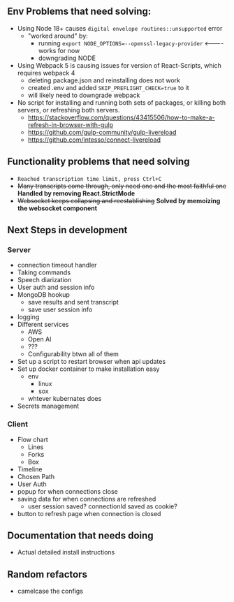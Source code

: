 ## Env Problems that need solving: 
- Using Node 18+ causes `digital envelope routines::unsupported` error
    - "worked around" by:
        - running `export NODE_OPTIONS=--openssl-legacy-provider` <----  works for now
        - downgrading NODE
- Using Webpack 5 is causing issues for version of React-Scripts, which requires webpack 4
    - deleting package.json and reinstalling does not work
    - created .env and added `SKIP_PREFLIGHT_CHECK=true` to it
    - will likely need to downgrade webpack
- No script for installing and running both sets of packages, or killing both servers, or refreshing both servers.
    - https://stackoverflow.com/questions/43415506/how-to-make-a-refresh-in-browser-with-gulp
    - https://github.com/gulp-community/gulp-livereload
    - https://github.com/intesso/connect-livereload

## Functionality problems that need solving
- `Reached transcription time limit, press Ctrl+C`
- ~~Many transcripts come through, only need one and the most faithful one~~ **Handled by removing React.StrictMode**
- ~~Websocket keeps collapsing and reestablishing~~ **Solved by memoizing the websocket component**

## Next Steps in development
### Server
- connection timeout handler
- Taking commands
- Speech diarization
- User auth and session info
- MongoDB hookup
    - save results and sent transcript 
    - save user session info
- logging 
- Different services
    - AWS
    - Open AI
    - ???
    - Configurability btwn all of them
- Set up a script to restart browser when api updates
- Set up docker container to make installation easy
    - env
        - linux
        - sox
    - whtever kubernates does
- Secrets management

### Client
- Flow chart
    - Lines
    - Forks
    - Box
- Timeline
- Chosen Path
- User Auth
- popup for when connections close
- saving data for when connections are refreshed
    - user session saved? connectionId saved as cookie?
- button to refresh page when connection is closed


## Documentation that needs doing
- Actual detailed install instructions

## Random refactors
- camelcase the configs



